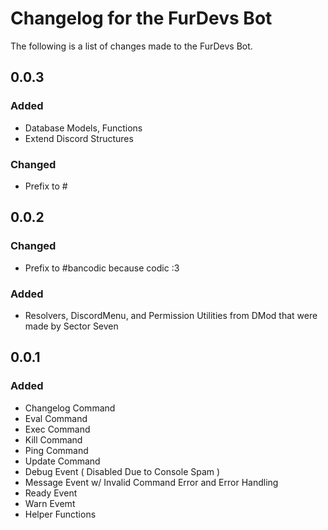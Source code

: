 # Changelog for the FurDevs Bot

The following is a list of changes made to the FurDevs Bot.

## 0.0.3

### Added

- Database Models, Functions
- Extend Discord Structures

### Changed

- Prefix to #

## 0.0.2

### Changed

- Prefix to #bancodic because codic :3

### Added

- Resolvers, DiscordMenu, and Permission Utilities from DMod that were made by Sector Seven

## 0.0.1

### Added
- Changelog Command
- Eval Command
- Exec Command
- Kill Command
- Ping Command
- Update Command
- Debug Event ( Disabled Due to Console Spam )
- Message Event w/ Invalid Command Error and Error Handling
- Ready Event
- Warn Evemt
- Helper Functions